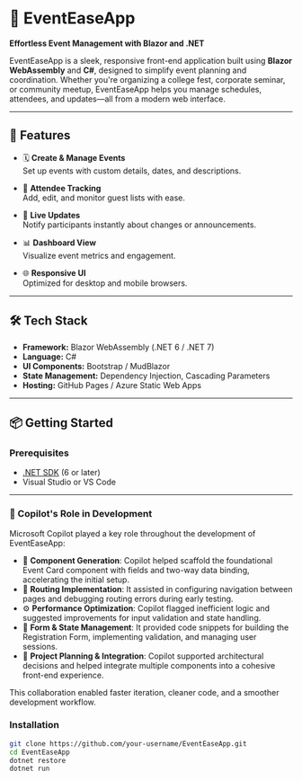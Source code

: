 # 📅 EventEaseApp

**Effortless Event Management with Blazor and .NET**

EventEaseApp is a sleek, responsive front-end application built using **Blazor WebAssembly** and **C#**, designed to simplify event planning and coordination. Whether you're organizing a college fest, corporate seminar, or community meetup, EventEaseApp helps you manage schedules, attendees, and updates—all from a modern web interface.

---

## 🚀 Features

- 🗓️ **Create & Manage Events**  
  Set up events with custom details, dates, and descriptions.

- 👥 **Attendee Tracking**  
  Add, edit, and monitor guest lists with ease.

- 📲 **Live Updates**  
  Notify participants instantly about changes or announcements.

- 📊 **Dashboard View**  
  Visualize event metrics and engagement.

- 🌐 **Responsive UI**  
  Optimized for desktop and mobile browsers.

---

## 🛠️ Tech Stack

- **Framework:** Blazor WebAssembly (.NET 6 / .NET 7)  
- **Language:** C#  
- **UI Components:** Bootstrap / MudBlazor  
- **State Management:** Dependency Injection, Cascading Parameters  
- **Hosting:** GitHub Pages / Azure Static Web Apps

---

## 📦 Getting Started

### Prerequisites
- [.NET SDK](https://dotnet.microsoft.com/en-us/download) (6 or later)
- Visual Studio or VS Code

---

### 🤖 Copilot's Role in Development

Microsoft Copilot played a key role throughout the development of EventEaseApp:

- 🧱 **Component Generation**: Copilot helped scaffold the foundational Event Card component with fields and two-way data binding, accelerating the initial setup.
- 🔀 **Routing Implementation**: It assisted in configuring navigation between pages and debugging routing errors during early testing.
- ⚙️ **Performance Optimization**: Copilot flagged inefficient logic and suggested improvements for input validation and state handling.
- 🧪 **Form & State Management**: It provided code snippets for building the Registration Form, implementing validation, and managing user sessions.
- 🧩 **Project Planning & Integration**: Copilot supported architectural decisions and helped integrate multiple components into a cohesive front-end experience.

This collaboration enabled faster iteration, cleaner code, and a smoother development workflow.

### Installation

```bash
git clone https://github.com/your-username/EventEaseApp.git
cd EventEaseApp
dotnet restore
dotnet run

